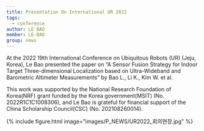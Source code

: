 ```yaml
---
title: Presentation On International UR 2022
tags:
  - conference
author: LE BAO
member: LE-BAO
group: news
---
```


At the 2022 19th International Conference on Ubiquitous Robots (UR) (Jeju, Korea), Le Bao presented the paper on “A Sensor Fusion Strategy for Indoor Target Three-dimensional Localization based on Ultra-Wideband and Barometric Altimeter Measurements” by Bao L., Li K., Kim W. et al.

This work was supported by the National Research Foundation of Korea(NRF) grant funded by the Korea government(MSIT) (No. 2022R1C1C1008306), and Le Bao is grateful for financial support of the China Scholarship Council(CSC) (No. 202108260014).

{%
  include figure.html
  image="images/P_NEWS/UR2022_회의현장.jpg"
%}




